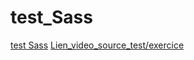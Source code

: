 # test_Sass
[test Sass](https://josue-u.github.io/test_Sass/)
[Lien_video_source_test/exercice](https://www.youtube.com/watch?v=Zz6eOVaaelI)